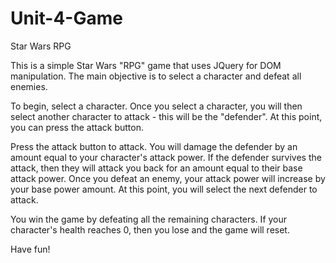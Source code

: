 # Unit-4-Game

Star Wars RPG

This is a simple Star Wars "RPG" game that uses JQuery for DOM manipulation. The main objective is to select a character and defeat all enemies.

To begin, select a character. Once you select a character, you will then select another character to attack - this will be the "defender". At this point, you can press the attack button.

Press the attack button to attack. You will damage the defender by an amount equal to your character's attack power. If the defender survives the attack, then they will attack you back for an amount equal to their base attack power. Once you defeat an enemy, your attack power will increase by your base power amount. At this point, you will select the next defender to attack.

You win the game by defeating all the remaining characters. If your character's health reaches 0, then you lose and the game will reset.

Have fun!
